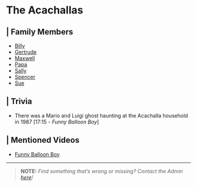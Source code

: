 # The Acachallas


## | Family Members  
- [Billy](5.Characters/Billy_Acachalla.html)
- [Gertrude](5.Characters/Gertrude_Acachalla.html)
- [Maxwell](5.Characters/Maxwell_Acachalla.html)
- [Papa](5.Characters/Papa_Acachalla.html)
- [Sally](5.Characters/Sally_Acachalla.html)
- [Spencer](5.Characters/Spencer_Acachalla.html)
- [Sue](5.Characters/Sue_Acachalla.html)

## | Trivia
- There was a Mario and Luigi ghost haunting at the Acachalla household in 1987 \[17:15 - *Funny Balloon Boy*]


## | Mentioned Videos
- [Funny Balloon Boy](https://youtu.be/EnoiRkmE1y8)

----

>**NOTE:** *Find something that’s wrong or missing? Contact the Admin [here](./chapter_2.md)!*